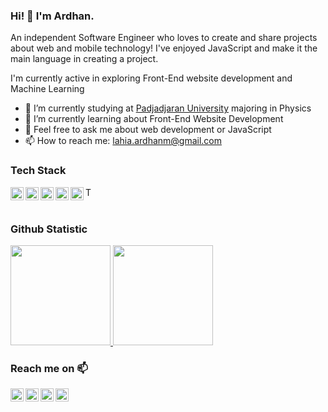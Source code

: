 ### Hi! 👋 I'm Ardhan.

An independent Software Engineer who loves to create and share projects about web and mobile technology! I've enjoyed JavaScript and make it the main language in creating a project.
 
I'm currently active in exploring Front-End website development and Machine Learning

- 🔭 I’m currently studying at <a href="https://www.unpad.ac.id/">Padjadjaran University</a> majoring in Physics
- 🌱 I’m currently learning about Front-End Website Development
- 💬 Feel free to ask me about web development or JavaScript
- 📫 How to reach me: <lahia.ardhanm@gmail.com>

### Tech Stack
  <a href="#"><img align="left" alt="JavaScript" title="JavaScript" width="21px" src="https://upload.wikimedia.org/wikipedia/commons/9/99/Unofficial_JavaScript_logo_2.svg" /></a>
  <a href="https://www.mongodb.com/"><img align="left" alt="MongoDB" title="MongoDB" height="21px" src="https://seeklogo.com/images/M/mongodb-logo-4A71340576-seeklogo.com.png" /></a>
  <a href="https://nodejs.org/"><img align="left" alt="NodeJS" title="NodeJS" width="21px" src="https://seeklogo.com/images/N/nodejs-logo-FBE122E377-seeklogo.com.png" /></a>
  <a href="https://reactjs.org/"><img align="left" alt="React" title="React" width="21px" src="https://cdn.worldvectorlogo.com/logos/react-2.svg" /></a>
  <a href="https://nextjs.org/"><img align="left" alt="Next" title="Next (React SSR Framework)" width="21px" src="https://iconape.com/wp-content/files/gm/82643/svg/next-js.svg" /></a>
  <a href="https://tailwindcss.com/"><img align="left" alt="Tailwind" title="Tailwind" height="15px" src="https://seeklogo.com/images/T/tailwind-css-logo-5AD4175897-seeklogo.com.png" /></a>
  <br>
  <br>
  
### Github Statistic
<p align="left">
<a href="https://github.com/lahiardhan">
  <img height="160em" src="https://github-readme-stats-eight-theta.vercel.app/api?username=lahiardhan&show_icons=true&theme=algolia&include_all_commits=true&count_private=true"/>
  <img height="160em" src="https://github-readme-stats-eight-theta.vercel.app/api/top-langs/?username=lahiardhan&layout=compact&langs_count=8&theme=algolia"/>
</a>
</p>

### Reach me on 📫
<a href="https://linkedin.com/in/lahiardhan/"><img align="left" alt="linkedin" width="21px" src="https://seeklogo.com/images/L/linkedin-icon-logo-05B2880899-seeklogo.com.png" /></a>
<a href="mailto:lahia.ardhanm@gmail.com"><img align="left" alt="email" width="21px" src="https://seeklogo.com/images/G/gmail-new-2020-logo-32DBE11BB4-seeklogo.com.png" /></a>
<a href="https://lahiardhan.vercell.app"><img align="left" alt="personal-website" width="21px" src="https://www.freepnglogos.com/uploads/logo-website-png/logo-website-file-globe-icon-svg-wikimedia-commons-21.png" /></a>
<a href="https://twitter/anjinglauthias"><img align="left" alt="twitter" width="21px" src="https://seeklogo.com/images/T/twitter-icon-circle-blue-logo-94339974C6-seeklogo.com.png" /></a>

<!--
**lahiardhan/lahiardhan** is a ✨ _special_ ✨ repository because its `README.md` (this file) appears on your GitHub profile.

Here are some ideas to get you started:

- 🔭 I’m currently working on ...
- 🌱 I’m currently learning ...
- 👯 I’m looking to collaborate on ...
- 🤔 I’m looking for help with ...
- 💬 Ask me about ...
- 📫 How to reach me: ...
- 😄 Pronouns: ...
- ⚡ Fun fact: ...
-->
